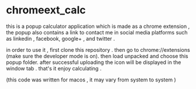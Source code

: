 # chromeext_calc

this is a popup calculator application which is made as a chrome extension , the popup also contains a link to contact me in social media platforms such as linkedin , facebook, google+ , and twitter .

in order to use it , first clone this repository .
then go to chrome://extensions (make sure the developer mode is on).
then load unpacked and choose this popup folder.
after successful uploading the icon will be displayed in the window tab .
that's it enjoy calculating . 

(this code was written for macos , it may vary from system to system )

